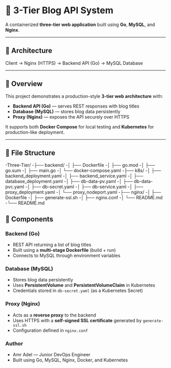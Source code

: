 # 📰 3-Tier Blog API System

A containerized **three-tier web application** built using **Go**, **MySQL**, and **Nginx**.

---

## 🧩 Architecture

Client → Nginx (HTTPS) → Backend API (Go) → MySQL Database

---

## 📘 Overview

This project demonstrates a production-style **3-tier web architecture** with:
- **Backend API (Go)** — serves REST responses with blog titles  
- **Database (MySQL)** — stores blog data persistently  
- **Proxy (Nginx)** — exposes the API securely over HTTPS  

It supports both **Docker Compose** for local testing and **Kubernetes** for production-like deployment.

---

## 📁 File Structure
-Three-Tier/
-├── backend/
-│   ├── Dockerfile
-│   ├── go.mod
-│   ├── go.sum
-│   ├── main.go
-│   └── docker-compose.yaml
-├── k8s/
-│   ├── backend_deployment.yaml
-│   ├── backend_service.yaml
-│   ├── database_deployment.yaml
-│   ├── db-data-pv.yaml
-│   ├── db-data-pvc.yaml
-│   ├── db-secret.yaml
-│   ├── db-service.yaml
-│   ├── proxy_deployment.yaml
-│   └── proxy_nodeport.yaml
-├── nginx/
-│   ├── Dockerfile
-│   ├── generate-ssl.sh
-│   ├── nginx.conf
-│   └── README.md
-└── README.md


## 🧱 Components

### Backend (Go)
- REST API returning a list of blog titles  
- Built using a **multi-stage Dockerfile** (build + run)  
- Connects to MySQL through environment variables  

### Database (MySQL)
- Stores blog data persistently  
- Uses **PersistentVolume** and **PersistentVolumeClaim** in Kubernetes  
- Credentials stored in `db-secret.yaml` (as a Kubernetes Secret)

### Proxy (Nginx)
- Acts as a **reverse proxy** to the backend  
- Uses HTTPS with a **self-signed SSL certificate** generated by `generate-ssl.sh`  
- Configuration defined in `nginx.conf`
### Author
- Amr Adel — Junior DevOps Engineer
- Built using Go, MySQL, Nginx, Docker, and Kubernetes

